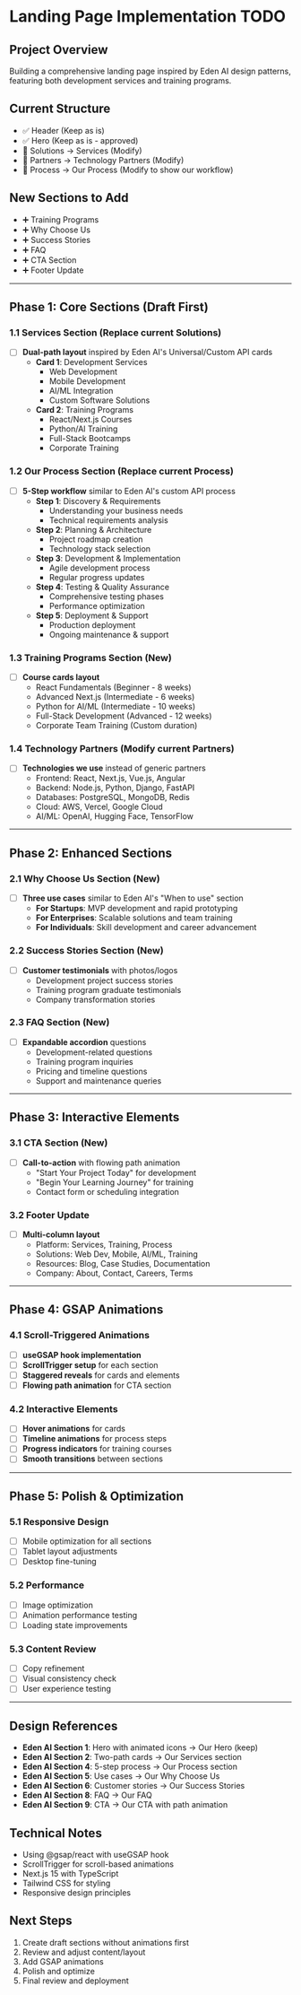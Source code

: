 # Landing Page Implementation TODO

## Project Overview
Building a comprehensive landing page inspired by Eden AI design patterns, featuring both development services and training programs.

## Current Structure
- ✅ Header (Keep as is)
- ✅ Hero (Keep as is - approved)
- 🔄 Solutions → Services (Modify)
- 🔄 Partners → Technology Partners (Modify) 
- 🔄 Process → Our Process (Modify to show our workflow)

## New Sections to Add
- ➕ Training Programs
- ➕ Why Choose Us
- ➕ Success Stories
- ➕ FAQ
- ➕ CTA Section
- ➕ Footer Update

---

## Phase 1: Core Sections (Draft First)
### 1.1 Services Section (Replace current Solutions)
- [ ] **Dual-path layout** inspired by Eden AI's Universal/Custom API cards
  - **Card 1**: Development Services
    - Web Development
    - Mobile Development  
    - AI/ML Integration
    - Custom Software Solutions
  - **Card 2**: Training Programs
    - React/Next.js Courses
    - Python/AI Training
    - Full-Stack Bootcamps
    - Corporate Training

### 1.2 Our Process Section (Replace current Process)
- [ ] **5-Step workflow** similar to Eden AI's custom API process
  - **Step 1**: Discovery & Requirements
    - Understanding your business needs
    - Technical requirements analysis
  - **Step 2**: Planning & Architecture  
    - Project roadmap creation
    - Technology stack selection
  - **Step 3**: Development & Implementation
    - Agile development process
    - Regular progress updates
  - **Step 4**: Testing & Quality Assurance
    - Comprehensive testing phases
    - Performance optimization
  - **Step 5**: Deployment & Support
    - Production deployment
    - Ongoing maintenance & support

### 1.3 Training Programs Section (New)
- [ ] **Course cards layout**
  - React Fundamentals (Beginner - 8 weeks)
  - Advanced Next.js (Intermediate - 6 weeks)
  - Python for AI/ML (Intermediate - 10 weeks)
  - Full-Stack Development (Advanced - 12 weeks)
  - Corporate Team Training (Custom duration)

### 1.4 Technology Partners (Modify current Partners)
- [ ] **Technologies we use** instead of generic partners
  - Frontend: React, Next.js, Vue.js, Angular
  - Backend: Node.js, Python, Django, FastAPI
  - Databases: PostgreSQL, MongoDB, Redis
  - Cloud: AWS, Vercel, Google Cloud
  - AI/ML: OpenAI, Hugging Face, TensorFlow

---

## Phase 2: Enhanced Sections
### 2.1 Why Choose Us Section (New)
- [ ] **Three use cases** similar to Eden AI's "When to use" section
  - **For Startups**: MVP development and rapid prototyping
  - **For Enterprises**: Scalable solutions and team training
  - **For Individuals**: Skill development and career advancement

### 2.2 Success Stories Section (New)
- [ ] **Customer testimonials** with photos/logos
  - Development project success stories
  - Training program graduate testimonials
  - Company transformation stories

### 2.3 FAQ Section (New)
- [ ] **Expandable accordion** questions
  - Development-related questions
  - Training program inquiries
  - Pricing and timeline questions
  - Support and maintenance queries

---

## Phase 3: Interactive Elements
### 3.1 CTA Section (New)
- [ ] **Call-to-action** with flowing path animation
  - "Start Your Project Today" for development
  - "Begin Your Learning Journey" for training
  - Contact form or scheduling integration

### 3.2 Footer Update
- [ ] **Multi-column layout**
  - Platform: Services, Training, Process
  - Solutions: Web Dev, Mobile, AI/ML, Training
  - Resources: Blog, Case Studies, Documentation
  - Company: About, Contact, Careers, Terms

---

## Phase 4: GSAP Animations
### 4.1 Scroll-Triggered Animations
- [ ] **useGSAP hook implementation**
- [ ] **ScrollTrigger setup** for each section
- [ ] **Staggered reveals** for cards and elements
- [ ] **Flowing path animation** for CTA section

### 4.2 Interactive Elements
- [ ] **Hover animations** for cards
- [ ] **Timeline animations** for process steps
- [ ] **Progress indicators** for training courses
- [ ] **Smooth transitions** between sections

---

## Phase 5: Polish & Optimization
### 5.1 Responsive Design
- [ ] Mobile optimization for all sections
- [ ] Tablet layout adjustments
- [ ] Desktop fine-tuning

### 5.2 Performance
- [ ] Image optimization
- [ ] Animation performance testing
- [ ] Loading state improvements

### 5.3 Content Review
- [ ] Copy refinement
- [ ] Visual consistency check
- [ ] User experience testing

---

## Design References
- **Eden AI Section 1**: Hero with animated icons → Our Hero (keep)
- **Eden AI Section 2**: Two-path cards → Our Services section
- **Eden AI Section 4**: 5-step process → Our Process section
- **Eden AI Section 5**: Use cases → Our Why Choose Us
- **Eden AI Section 6**: Customer stories → Our Success Stories
- **Eden AI Section 8**: FAQ → Our FAQ
- **Eden AI Section 9**: CTA → Our CTA with path animation

## Technical Notes
- Using @gsap/react with useGSAP hook
- ScrollTrigger for scroll-based animations
- Next.js 15 with TypeScript
- Tailwind CSS for styling
- Responsive design principles

## Next Steps
1. Create draft sections without animations first
2. Review and adjust content/layout
3. Add GSAP animations
4. Polish and optimize
5. Final review and deployment